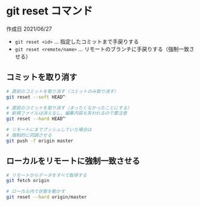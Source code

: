 # git reset コマンド

作成日 2021/06/27

- `git reset <id>`  ... 指定したコミットまで手戻りする
- `git reset <remote/name>` ... リモートのブランチに手戻りする（強制一致させる）

## コミットを取り消す

```bash
# 直前のコミットを取り消す（コミットのみ取り消す）
git reset --soft HEAD^

# 直前のコミットを取り消す（まったくなかったことにする）
# 新規ファイルは消えるし、編集内容も失われるので要注意
git reset --hard HEAD^

# リモートにまでプッシュしていた場合は
# 強制的に同調させる
git push -f origin master
```

## ローカルをリモートに強制一致させる

```bash
# リモートからデータをすべて取得する
git fetch origin

# ローカル内で状態を動かす
git reset --hard origin/master
```
